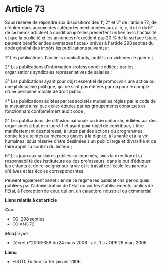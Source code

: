 # Article 73

Sous réserve de répondre aux dispositions des 1°, 2° et 3° de l'article 72, de n'entrer dans aucune des catégories
mentionnées aux a, b, c, d et e du 6° de ce même article et à condition qu'elles présentent un lien avec l'actualité et que
la publicité et les annonces n'excèdent pas 20 % de la surface totale, peuvent bénéficier des avantages fiscaux prévus à
l'article 298 septies du code général des impôts les publications suivantes :

1° Les publications d'anciens combattants, mutilés ou victimes de guerre ;

2° Les publications d'information professionnelle éditées par les organisations syndicales représentatives de salariés ;

3° Les publications ayant pour objet essentiel de promouvoir une action ou une philosophie politique, qui ne sont pas éditées
par ou pour le compte d'une personne morale de droit public ;

4° Les publications éditées par les sociétés mutuelles régies par le code de la mutualité ainsi que celles éditées par les
groupements constitués et fonctionnant conformément audit code ;

5° Les publications, de diffusion nationale ou internationale, éditées par des organismes à but non lucratif et ayant pour
objet de contribuer, à titre manifestement désintéressé, à lutter par des actions ou programmes, contre les atteintes ou
menaces graves à la dignité, à la santé et à la vie humaines, sous réserve d'être destinées à un public large et diversifié
et de faire appel au soutien du lecteur ;

6° Les journaux scolaires publiés ou imprimés, sous la direction et la responsabilité des instituteurs ou des professeurs,
dans le but d'éduquer les enfants et de renseigner sur la vie et le travail de l'école les parents d'élèves et les écoles
correspondantes.

Peuvent également bénéficier de ce régime les publications périodiques publiées par l'administration de l'Etat ou par les
établissements publics de l'Etat, à l'exception de ceux qui ont un caractère industriel ou commercial.

**Liens relatifs à cet article**

_Cite_:

  - CGI 298 septies
  - CGIAN3 72

_Modifié par_:

  - Décret n°2006-359 du 24 mars 2006 - art. 1 () JORF 26 mars 2006

**Liens**:

  - HISTO: Edition du 1er janvier 2006
